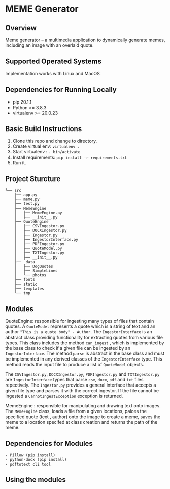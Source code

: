 # MEME Generator

## Overview

Meme generator – a multimedia application to dynamically generate memes, including an image with an overlaid quote.

## Supported Operated Systems

Implementation works with Linux and MacOS

## Dependencies for Running Locally

- pip 20.1.1
- Python >= 3.8.3
- virtualenv >= 20.0.23

## Basic Build Instructions

1. Clone this repo and change to directory.
2. Create virtual env: `virtualenv .`
3. Start virtualenv : `. bin/activate`
4. Install requirements: `pip install -r requirements.txt`
5. Run it.

## Project Sturcture

```
└── src
    ├── app.py
    ├── meme.py
    ├── test.py
    ├── MemeEngine
    │   ├── MemeEngine.py
    │   ├── __init__.py
    ├── QuoteEngine
    │   ├── CSVIngestor.py
    │   ├── DOCXIngestor.py
    │   ├── Ingestor.py
    │   ├── IngestorInterface.py
    │   ├── PDFIngestor.py
    │   ├── QuoteModel.py
    │   ├── TXTIngestor.py
    │   ├── __init__.py
    ├── _data
    │   ├── DogQuotes
    │   ├── SimpleLines
    │   └── photos
    ├── fonts
    ├── static
    ├── templates
    └── tmp
```

## Modules

QuoteEngine: responsible for ingesting many types of files that contain quotes. A `QuoteModel` represents a quote which is a string of text and an author `"This is a quote body" - Author`. The `IngestorInterface` is an abstract class providing functionality for extracting quotes from various file types. This class includes the method `can_ingest` , which is implemented by the base class to check if a given file can be ingested by an `IngestorInterface`. The method `parse` is abstract in the base class and must be implemented in any derived classes of the `IngestorInterface` type. This method reads the input file to produce a list of `QuoteModel` objects.

The `CSVIngestor.py`, `DOCXIngestor.py`, `PDFIngestor.py` and `TXTIngestor.py` are `IngestorInterface` types that parse `csv`, `docx`, `pdf` and `txt` files repectively. The `Ingestor.py` provides a general interface that accepts a given file type and parses it with the correct ingestor. If the file cannot be ingested a `CannotIngestException` exception is returned.

MemeEngine : responsible for manipulating and drawing text onto images. The `MemeEngine` class, loads a file from a given locations, palces the specified quote (text , author) onto the image to create a meme, saves the meme to a location specifed at class creation and returns the path of the meme.

## Dependencies for Modules

    - Pillow (pip install)
    - python-docx (pip install)
    - pdftotext cli tool

## Using the modules
